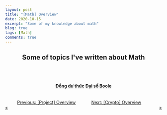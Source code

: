 ```yaml
---
layout: post
title: "[Math] Overview"
date: 2020-10-15
excerpt: "Some of my knowledge about math"
blog: true
tags: [Math]
comments: true
---
```


<h2 align="center">
    Some of topics I've written about Math
</h2> 
<br><br>
<div align="center">
    <h4>
        <a href="https://hieuhdh.github.io/deuteri/Math-Dong-du-thuc/" class="btn btn-success">Đồng dư thức</a> 
        <a href="https://hieuhdh.github.io/deuteri/Math-Dai-so-Boole/" class="btn btn-success">Đại số Boole</a>
    </h4>
</div>
<br>
<div class="pre_next" style = "display: grid;grid-template-columns: 45% 45% 20px; grid-gap: 0 10%;">
  <div class="item item1" style="text-align: right"><a href="https://hieuhdh.github.io/deuteri/Project-Overview/" class="btn" style="width: 100%">Previous: [Project] Overview<div style = "text-align: left">&laquo; </div></a></div>
  <div class="item item2" style="text-align: left"><a href="https://hieuhdh.github.io/deuteri/Crypto-Overview/" class="btn" style="width: 100%">Next: [Crypto] Overview<div style = "text-align: right">&raquo;</div></a></div>

</div>
